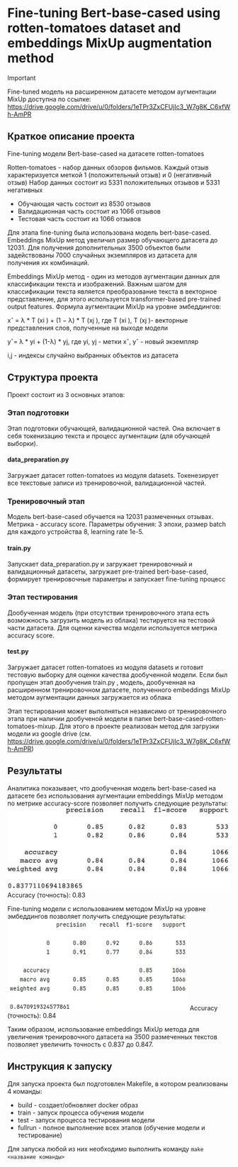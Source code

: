 # Fine-tuning Bert-base-cased using rotten-tomatoes dataset and embeddings MixUp augmentation method

> [!IMPORTANT]
> Fine-tuned модель на расширенном датасете методом аугментации MixUp доступна по ссылке: https://drive.google.com/drive/u/0/folders/1eTPr3ZxCFUjIc3_W7g8K_C6xfWh-AmPR


## Краткое описание проекта
Fine-tuning модели Bert-base-cased на датасете rotten-tomatoes

Rotten-tomatoes - набор данных обзоров фильмов. Каждый отзыв характеризуется меткой 1 (положительный отзыв) и 0 (негативный отзыв) Набор данных состоит из 5331 положительных отзывов и 5331 негативных
* Обучающая часть состоит из 8530 отзывов
* Валидационная часть состоит из 1066 отзывов
* Тестовая часть состоит из 1066 отзывов

Для этапа fine-tuning была использована модель bert-base-cased. Embeddings MixUp метод увеличил размер обучающего датасета до 12031. Для получения дополнительных 3500 объектов были задействованы 7000 случайных экземпляров из датасета для получения их комбинаций.

Embeddings MixUp метод - один из методов аугментации данных для классификации текста и изображений.
Важным шагом для классификации текста является  преобразование текста в векторное представление, для этого используется transformer-based pre-trained output features. Формула аугментации MixUp на уровне эмбеддингов:

xˆ = λ * T (xi ) + (1 − λ) * T (xj ),  где T (xi ), T (xj )- векторные представления слов, полученные на выходе модели

yˆ= λ * yi + (1-λ) * yj, где yi, yj - метки
xˆ, yˆ - новый экземпляр

i,j - индексы случайно выбранных объектов из датасета 

## Структура проекта
Проект состоит из 3 основных этапов:
### Этап подготовки
Этап подготовки обучающей, валидационной частей. Она включает в себя токенизацию текста и процесс аугментации (для обучающей выборки).
#### data_preparation.py 
Загружает датасет rotten-tomatoes из модуля datasets.
Токенезирует все текстовые записи из тренировочной, валидационной частей.
### Тренировочный этап
Модель bert-base-cased обучается на 12031 размеченных отзывах. Метрика - accuracy score.
Параметры обучения: 3 эпохи, размер batch для каждого устройства 8, learning rate 1e-5.
#### train.py
Запускает data_preparation.py и загружает тренировочный и валидационный датасеты, загружает pre-trained  bert-base-cased, формирует тренировочные параметры и запускает fine-tuning процесс
### Этап тестирования
Дообученная модель (при отсутствии тренировочного этапа есть возможность загрузить модель из облака) тестируется на тестовой части датасета. Для оценки качества модели используется метрика accuracy score.
#### test.py
Загружает датасет rotten-tomatoes из модуля datasets и готовит тестовую выборку для оценки качества дообученной модели. Если был пропущен этап дообучения train.py , модель, дообученная на расширенном тренировочном датасете, полученного embeddings MixUp методом аугментации данных загружается из облака


Этап тестирования может выполняться независимо от тренировочного этапа при наличии дообученой модели в папке bert-base-cased-rotten-tomatoes-mixup. Для этого в проекте реализован метод для загрузки модели из google drive (см. https://drive.google.com/drive/u/0/folders/1eTPr3ZxCFUjIc3_W7g8K_C6xfWh-AmPR) 
## Результаты
Аналитика показывает, что дообученная модель bert-base-cased на датасете без использования аугментации embeddings MixUp методом по метрике accuracy-score позволяет получить следующие результаты:
![img.png](docs/img.png)
Accuracy (точность): 0.83

Fine-tuning модели с использованием методом MixUp на уровне эмбеддингов позволяет получить следующие результаты: 
![img.png](docs/img2.png)
Accuracy (точность): 0.84

Таким образом, использование embeddings MixUp метода для увеличения тренировочного датасета на 3500 размеченных текстов позволяет увеличить точность c 0.837 до 0.847.

## Инструкция к запуску
Для запуска проекта был подготовлен Makefile, в котором реализованы 4 команды: 
* build - создает/обновляет docker образ
* train - запуск процесса обучения модели
* test - запуск процесса тестирования модели
* fullrun - полное выполнение всех этапов (обучение модели и тестирование)

Для запуска любой из них необходимо выполнить команду ``make <название команды>``







